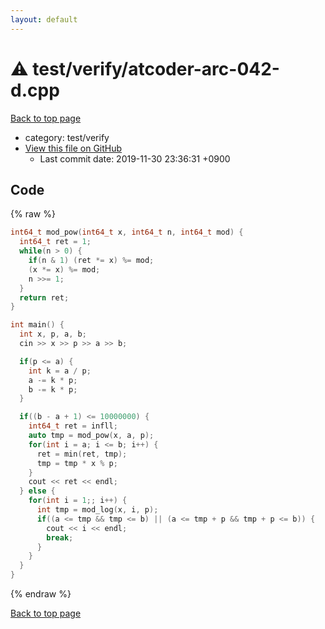```yaml
---
layout: default
---
```


<!-- mathjax config similar to math.stackexchange -->
<script type="text/javascript" async
  src="https://cdnjs.cloudflare.com/ajax/libs/mathjax/2.7.5/MathJax.js?config=TeX-MML-AM_CHTML">
</script>
<script type="text/x-mathjax-config">
  MathJax.Hub.Config({
    TeX: { equationNumbers: { autoNumber: "AMS" }},
    tex2jax: {
      inlineMath: [ ['$','$'] ],
      processEscapes: true
    },
    "HTML-CSS": { matchFontHeight: false },
    displayAlign: "left",
    displayIndent: "2em"
  });
</script>

<script type="text/javascript" src="https://cdnjs.cloudflare.com/ajax/libs/jquery/3.4.1/jquery.min.js"></script>
<script src="https://cdn.jsdelivr.net/npm/jquery-balloon-js@1.1.2/jquery.balloon.min.js" integrity="sha256-ZEYs9VrgAeNuPvs15E39OsyOJaIkXEEt10fzxJ20+2I=" crossorigin="anonymous"></script>
<script type="text/javascript" src="../../../assets/js/copy-button.js"></script>
<link rel="stylesheet" href="../../../assets/css/copy-button.css" />


# :warning: test/verify/atcoder-arc-042-d.cpp
<a href="../../../index.html">Back to top page</a>

* category: test/verify
* <a href="{{ site.github.repository_url }}/blob/master/test/verify/atcoder-arc-042-d.cpp">View this file on GitHub</a>
    - Last commit date: 2019-11-30 23:36:31 +0900




## Code
{% raw %}
```cpp
int64_t mod_pow(int64_t x, int64_t n, int64_t mod) {
  int64_t ret = 1;
  while(n > 0) {
    if(n & 1) (ret *= x) %= mod;
    (x *= x) %= mod;
    n >>= 1;
  }
  return ret;
}

int main() {
  int x, p, a, b;
  cin >> x >> p >> a >> b;

  if(p <= a) {
    int k = a / p;
    a -= k * p;
    b -= k * p;
  }

  if((b - a + 1) <= 10000000) {
    int64_t ret = infll;
    auto tmp = mod_pow(x, a, p);
    for(int i = a; i <= b; i++) {
      ret = min(ret, tmp);
      tmp = tmp * x % p;
    }
    cout << ret << endl;
  } else {
    for(int i = 1;; i++) {
      int tmp = mod_log(x, i, p);
      if((a <= tmp && tmp <= b) || (a <= tmp + p && tmp + p <= b)) {
        cout << i << endl;
        break;
      }
    }
  }
}


```
{% endraw %}

<a href="../../../index.html">Back to top page</a>

